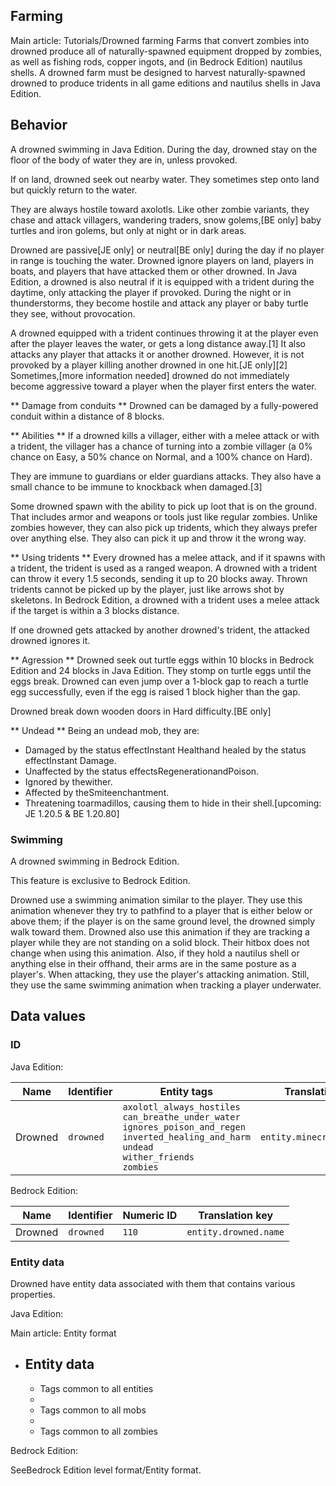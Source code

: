 ## Farming
Main article: Tutorials/Drowned farming
Farms that convert zombies into drowned produce all of naturally-spawned equipment dropped by zombies, as well as fishing rods, copper ingots, and (in Bedrock Edition) nautilus shells. A drowned farm must be designed to harvest naturally-spawned drowned to produce tridents in all game editions and nautilus shells in Java Edition.

## Behavior
A drowned swimming in Java Edition.
During the day, drowned stay on the floor of the body of water they are in, unless provoked.

If on land, drowned seek out nearby water. They sometimes step onto land but quickly return to the water.

They are always hostile toward axolotls. Like other zombie variants, they chase and attack villagers, wandering traders, snow golems,‌[BE  only] baby turtles and iron golems, but only at night or in dark areas.

Drowned are passive‌[JE  only] or neutral‌[BE  only] during the day if no player in range is touching the water. Drowned ignore players on land, players in boats, and players that have attacked them or other drowned. In Java Edition, a drowned is also neutral if it is equipped with a trident during the daytime, only attacking the player if provoked. During the night or in thunderstorms, they become hostile and attack any player or baby turtle they see, without provocation.

A drowned equipped with a trident continues throwing it at the player even after the player leaves the water, or gets a long distance away.[1] It also attacks any player that attacks it or another drowned. However, it is not provoked by a player killing another drowned in one hit.‌[JE  only][2] Sometimes,[more information needed] drowned do not immediately become aggressive toward a player when the player first enters the water.

** Damage from conduits **
Drowned can be damaged by a fully-powered conduit within a distance of 8 blocks.

** Abilities **
If a drowned kills a villager, either with a melee attack or with a trident, the villager has a chance of turning into a zombie villager (a 0% chance on Easy, a 50% chance on Normal, and a 100% chance on Hard).

They are immune to guardians or elder guardians attacks. They also have a small chance to be immune to knockback when damaged.[3]

Some drowned spawn with the ability to pick up loot that is on the ground. That includes armor and weapons or tools just like regular zombies. Unlike zombies however, they can also pick up tridents, which they always prefer over anything else. They also can pick it up and throw it the wrong way.

** Using tridents **
Every drowned has a melee attack, and if it spawns with a trident, the trident is used as a ranged weapon. A drowned with a trident can throw it every 1.5 seconds, sending it up to 20 blocks away. Thrown tridents cannot be picked up by the player, just like arrows shot by skeletons. In Bedrock Edition, a drowned with a trident uses a melee attack if the target is within a 3 blocks distance.

If one drowned gets attacked by another drowned's trident, the attacked drowned ignores it.

** Agression **
Drowned seek out turtle eggs within 10 blocks in Bedrock Edition and 24 blocks in Java Edition. They stomp on turtle eggs until the eggs break. Drowned can even jump over a 1-block gap to reach a turtle egg successfully, even if the egg is raised 1 block higher than the gap. 

Drowned break down wooden doors in Hard difficulty.‌[BE  only]

** Undead **
Being an undead mob, they are: 

- Damaged by the status effectInstant Healthand healed by the status effectInstant Damage.
- Unaffected by the status effectsRegenerationandPoison.
- Ignored by thewither.
- Affected by theSmiteenchantment.
- Threatening toarmadillos, causing them to hide in their shell.‌[upcoming: JE 1.20.5 & BE 1.20.80]

### Swimming
A drowned swimming in Bedrock Edition.

  

This feature is exclusive to  Bedrock Edition. 


Drowned use a swimming animation similar to the player. They use this animation whenever they try to pathfind to a player that is either below or above them; if the player is on the same ground level, the drowned simply walk toward them. Drowned also use this animation if they are tracking a player while they are not standing on a solid block. Their hitbox does not change when using this animation. Also, if they hold a nautilus shell or anything else in their offhand, their arms are in the same posture as a player's. When attacking, they use the player's attacking animation. Still, they use the same swimming animation when tracking a player underwater.


## Data values
### ID
Java Edition:

| Name    | Identifier | Entity tags                                                                                                                                                            | Translation key            |
|---------|------------|------------------------------------------------------------------------------------------------------------------------------------------------------------------------|----------------------------|
| Drowned | `drowned`  | `axolotl_always_hostiles`<br/>`can_breathe_under_water`<br/>`ignores_poison_and_regen`<br/>`inverted_healing_and_harm`<br/>`undead`<br/>`wither_friends`<br/>`zombies` | `entity.minecraft.drowned` |

Bedrock Edition:

| Name    | Identifier | Numeric ID | Translation key       |
|---------|------------|------------|-----------------------|
| Drowned | `drowned`  | `110`      | `entity.drowned.name` |

### Entity data
Drowned have entity data associated with them that contains various properties.

Java Edition:

Main article: Entity format
- Entity data
	- 
	- Tags common to all entities
	- 
	- Tags common to all mobs
	- 
	- Tags common to all zombies

Bedrock Edition:

SeeBedrock Edition level format/Entity format.

